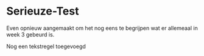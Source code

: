 # Serieuze-Test

Even opnieuw aangemaakt om het nog eens te begrijpen wat er allemeaal in week 3 gebeurd is.

Nog een tekstregel toegevoegd
